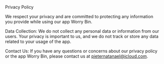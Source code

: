 
Privacy Policy

We respect your privacy and are committed to protecting any information you provide while using our app Worry Bin.

Data Collection:
We do not collect any personal data or information from our users. Your privacy is important to us, and we do not track or store any data related to your usage of the app.

Contact Us:
If you have any questions or concerns about our privacy policy or the app Worry Bin, please contact us at pieternatanael@icloud.com.

